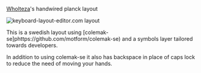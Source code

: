 [Wholteza](https://github.com/wholteza)'s handwired planck layout

![keyboard-layout-editor.com layout](https://imgur.com/a/ju9CNpF)

This is a swedish layout using [colemak-se]phttps://github.com/motform/colemak-se) and a symbols layer tailored towards developers.

In addition to using colemak-se it also has backspace in place of caps lock to reduce the need of moving your hands.

